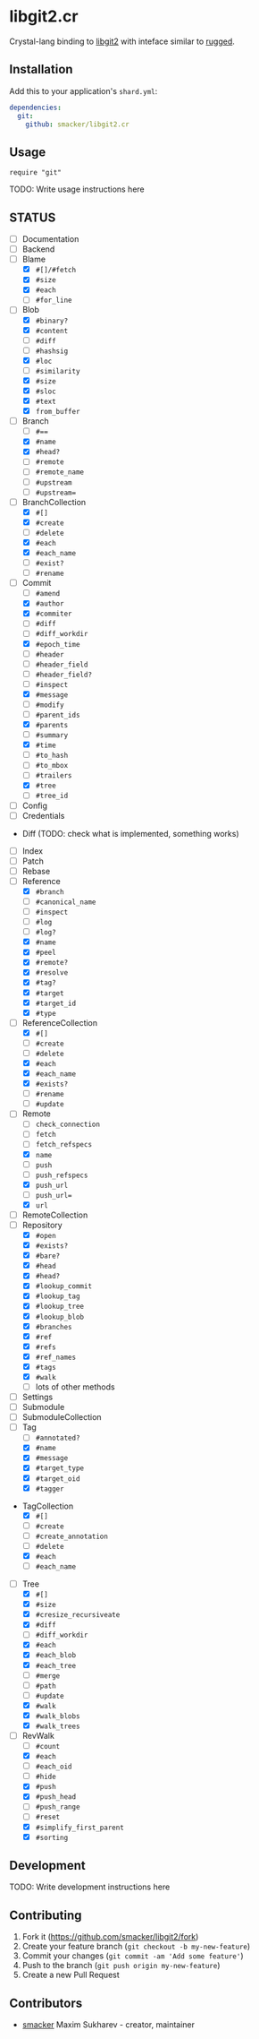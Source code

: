 # libgit2.cr

Crystal-lang binding to [libgit2](https://libgit2.org) with inteface similar to [rugged](https://github.com/libgit2/rugged/).

## Installation

Add this to your application's `shard.yml`:

```yaml
dependencies:
  git:
    github: smacker/libgit2.cr
```

## Usage

```crystal
require "git"
```

TODO: Write usage instructions here

## STATUS

- [ ] Documentation
- [ ] Backend
- [ ] Blame
  - [x] `#[]/#fetch`
  - [x] `#size`
  - [x] `#each`
  - [ ] `#for_line`
- [ ] Blob
  - [x] `#binary?`
  - [x] `#content`
  - [ ] `#diff`
  - [ ] `#hashsig`
  - [x] `#loc`
  - [ ] `#similarity`
  - [x] `#size`
  - [x] `#sloc`
  - [x] `#text`
  - [x] `from_buffer`
- [ ] Branch
  - [ ] `#==`
  - [x] `#name`
  - [x] `#head?`
  - [ ] `#remote`
  - [ ] `#remote_name`
  - [ ] `#upstream`
  - [ ] `#upstream=`
- [ ] BranchCollection
  - [x] `#[]`
  - [x] `#create`
  - [ ] `#delete`
  - [x] `#each`
  - [x] `#each_name`
  - [ ] `#exist?`
  - [ ] `#rename`
- [ ] Commit
  - [ ] `#amend`
  - [x] `#author`
  - [x] `#commiter`
  - [ ] `#diff`
  - [ ] `#diff_workdir`
  - [x] `#epoch_time`
  - [ ] `#header`
  - [ ] `#header_field`
  - [ ] `#header_field?`
  - [ ] `#inspect`
  - [x] `#message`
  - [ ] `#modify`
  - [ ] `#parent_ids`
  - [x] `#parents`
  - [ ] `#summary`
  - [x] `#time`
  - [ ] `#to_hash`
  - [ ] `#to_mbox`
  - [ ] `#trailers`
  - [x] `#tree`
  - [ ] `#tree_id`
- [ ] Config
- [ ] Credentials
- Diff (TODO: check what is implemented, something works)
- [ ] Index
- [ ] Patch
- [ ] Rebase
- [ ] Reference
  - [x] `#branch`
  - [ ] `#canonical_name`
  - [ ] `#inspect`
  - [ ] `#log`
  - [ ] `#log?`
  - [x] `#name`
  - [x] `#peel`
  - [x] `#remote?`
  - [x] `#resolve`
  - [x] `#tag?`
  - [x] `#target`
  - [x] `#target_id`
  - [x] `#type`
- [ ] ReferenceCollection
  - [x] `#[]`
  - [ ] `#create`
  - [ ] `#delete`
  - [x] `#each`
  - [x] `#each_name`
  - [x] `#exists?`
  - [ ] `#rename`
  - [ ] `#update`
- [ ] Remote
  - [ ] `check_connection`
  - [ ] `fetch`
  - [ ] `fetch_refspecs`
  - [x] `name`
  - [ ] `push`
  - [ ] `push_refspecs`
  - [x] `push_url`
  - [ ] `push_url=`
  - [x] `url`
- [ ] RemoteCollection
- [ ] Repository
  - [x] `#open`
  - [x] `#exists?`
  - [x] `#bare?`
  - [x] `#head`
  - [x] `#head?`
  - [x] `#lookup_commit`
  - [x] `#lookup_tag`
  - [x] `#lookup_tree`
  - [x] `#lookup_blob`
  - [x] `#branches`
  - [x] `#ref`
  - [x] `#refs`
  - [x] `#ref_names`
  - [x] `#tags`
  - [x] `#walk`
  - [ ] lots of other methods
- [ ] Settings
- [ ] Submodule
- [ ] SubmoduleCollection
- [ ] Tag
  - [ ] `#annotated?`
  - [x] `#name`
  - [x] `#message`
  - [x] `#target_type`
  - [x] `#target_oid`
  - [x] `#tagger`
- TagCollection
  - [x] `#[]`
  - [ ] `#create`
  - [ ] `#create_annotation`
  - [ ] `#delete`
  - [x] `#each`
  - [ ] `#each_name`
- [ ] Tree
  - [x] `#[]`
  - [x] `#size`
  - [x] `#cresize_recursiveate`
  - [x] `#diff`
  - [ ] `#diff_workdir`
  - [x] `#each`
  - [x] `#each_blob`
  - [x] `#each_tree`
  - [ ] `#merge`
  - [ ] `#path`
  - [ ] `#update`
  - [x] `#walk`
  - [x] `#walk_blobs`
  - [x] `#walk_trees`
- [ ] RevWalk
  - [ ] `#count`
  - [x] `#each`
  - [ ] `#each_oid`
  - [ ] `#hide`
  - [x] `#push`
  - [x] `#push_head`
  - [ ] `#push_range`
  - [ ] `#reset`
  - [x] `#simplify_first_parent`
  - [x] `#sorting`

## Development

TODO: Write development instructions here

## Contributing

1. Fork it (<https://github.com/smacker/libgit2/fork>)
2. Create your feature branch (`git checkout -b my-new-feature`)
3. Commit your changes (`git commit -am 'Add some feature'`)
4. Push to the branch (`git push origin my-new-feature`)
5. Create a new Pull Request

## Contributors

- [smacker](https://github.com/smacker) Maxim Sukharev - creator, maintainer
